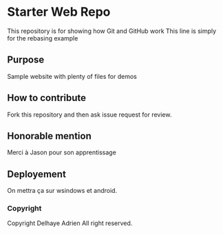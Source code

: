 # Starter Web Repo

This repository is for showing how Git and GitHub work
This line is simply for the rebasing example 
## Purpose

Sample website with plenty of files for demos

## How to contribute 
Fork this repository and then ask issue request for review.
## Honorable mention
Merci à Jason pour son apprentissage

## Deployement
On mettra ça sur wsindows et android.

### Copyright
Copyright Delhaye Adrien
All right reserved.